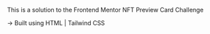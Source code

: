 This is a solution to the Frontend Mentor NFT Preview Card Challenge 

-> Built using HTML | Tailwind CSS

